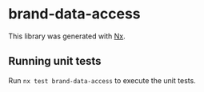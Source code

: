 # brand-data-access

This library was generated with [Nx](https://nx.dev).

## Running unit tests

Run `nx test brand-data-access` to execute the unit tests.
